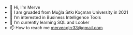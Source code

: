 - 👋 Hi, I’m Merve
- 🔭 I am gruaded from Muğla Sıtkı Koçman University in 2021
- 👀 I’m interested in Business Intelligence Tools
- 🌱 I’m currently learning SQL and Looker
- 📫 How to reach me mervecglrr33@gmail.com

<!---
mervecaglarer/mervecaglarer is a ✨ special ✨ repository because its `README.md` (this file) appears on your GitHub profile.
You can click the Preview link to take a look at your changes.
--->
